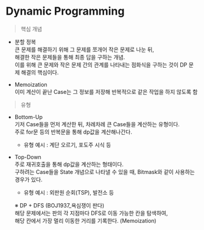 # Dynamic Programming

>핵심 개념   
* 분할 정복   
큰 문제를 해결하기 위해 그 문제를 쪼개어 작은 문제로 나눈 뒤,   
해결한 작은 문제들을 통해 최종 답을 구하는 개념.   
이를 위해 큰 문제와 작은 문제 간의 관계를 나타내는 점화식을 구하는 것이 DP 문제 해결의 핵심이다.

* Memoization   
이미 계산이 끝난 Case는 그 정보를 저장해 반복적으로 같은 작업을 하지 않도록 함


>유형
* Bottom-Up   
기저 Case들을 먼저 계산한 뒤, 차례차례 큰 Case들을 계산하는 유형이다.   
주로 for문 등의 반복문을 통해 dp값을 계산해나간다.   
  * 유형 예시 : 계단 오르기, 포도주 시식 등

* Top-Down   
주로 재귀호출을 통해 dp값을 계산하는 형태이다.   
구하려는 Case들을 State 개념으로 나타낼 수 있을 때, Bitmask와 같이 사용하는 경우가 있다.   
   * 유형 예시 : 외판원 순회(TSP), 발전소 등


    ※ DP + DFS (BOJ1937_욕심쟁이 판다)   
 해당 문제에서는 판의 각 지점마다 DFS로 이동 가능한 칸을 탐색하여,   
 해당 칸에서 가장 멀리 이동한 거리를 기록한다. (Memoization)

